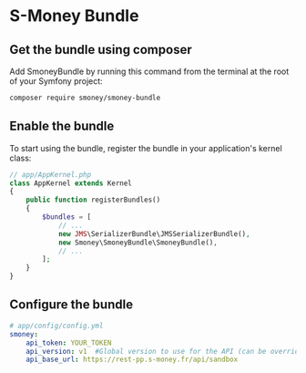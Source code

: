 S-Money Bundle
==============

## Get the bundle using composer

Add SmoneyBundle by running this command from the terminal at the root of
your Symfony project:

```bash
composer require smoney/smoney-bundle
```


## Enable the bundle

To start using the bundle, register the bundle in your application's kernel class:

```php
// app/AppKernel.php
class AppKernel extends Kernel
{
    public function registerBundles()
    {
        $bundles = [
            // ...
            new JMS\SerializerBundle\JMSSerializerBundle(),
            new Smoney\SmoneyBundle\SmoneyBundle(),
            // ...
        ];
    }
}
```

## Configure the bundle

```yaml
# app/config/config.yml
smoney:
    api_token: YOUR_TOKEN
    api_version: v1  #Global version to use for the API (can be override with SetVersion in any service)
    api_base_url: https://rest-pp.s-money.fr/api/sandbox
```
